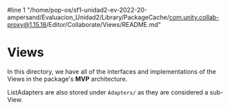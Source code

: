 #line 1 "/home/pop-os/sf1-unidad2-ev-2022-20-ampersand/Evaluacion_Unidad2/Library/PackageCache/com.unity.collab-proxy@1.15.18/Editor/Collaborate/Views/README.md"
# Views
In this directory, we have all of the interfaces and implementations of the Views in the package's **MVP** architecture.

ListAdapters are also stored under `Adapters/` as they are considered a sub-View.
